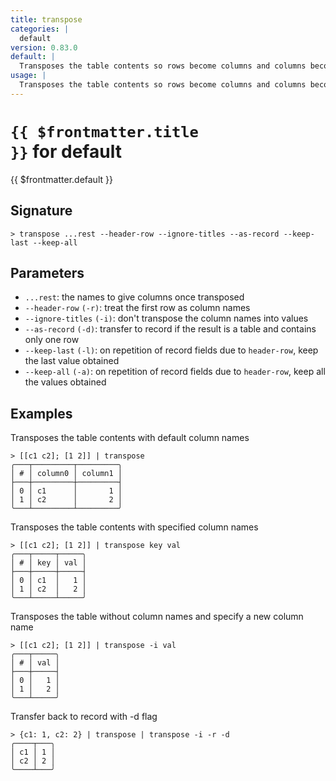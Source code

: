 ```yaml
---
title: transpose
categories: |
  default
version: 0.83.0
default: |
  Transposes the table contents so rows become columns and columns become rows.
usage: |
  Transposes the table contents so rows become columns and columns become rows.
---
```


# <code>{{ $frontmatter.title }}</code> for default

<div class='command-title'>{{ $frontmatter.default }}</div>

## Signature

```> transpose ...rest --header-row --ignore-titles --as-record --keep-last --keep-all```

## Parameters

 -  `...rest`: the names to give columns once transposed
 -  `--header-row` `(-r)`: treat the first row as column names
 -  `--ignore-titles` `(-i)`: don't transpose the column names into values
 -  `--as-record` `(-d)`: transfer to record if the result is a table and contains only one row
 -  `--keep-last` `(-l)`: on repetition of record fields due to `header-row`, keep the last value obtained
 -  `--keep-all` `(-a)`: on repetition of record fields due to `header-row`, keep all the values obtained

## Examples

Transposes the table contents with default column names
```shell
> [[c1 c2]; [1 2]] | transpose
╭───┬─────────┬─────────╮
│ # │ column0 │ column1 │
├───┼─────────┼─────────┤
│ 0 │ c1      │       1 │
│ 1 │ c2      │       2 │
╰───┴─────────┴─────────╯

```

Transposes the table contents with specified column names
```shell
> [[c1 c2]; [1 2]] | transpose key val
╭───┬─────┬─────╮
│ # │ key │ val │
├───┼─────┼─────┤
│ 0 │ c1  │   1 │
│ 1 │ c2  │   2 │
╰───┴─────┴─────╯

```

Transposes the table without column names and specify a new column name
```shell
> [[c1 c2]; [1 2]] | transpose -i val
╭───┬─────╮
│ # │ val │
├───┼─────┤
│ 0 │   1 │
│ 1 │   2 │
╰───┴─────╯

```

Transfer back to record with -d flag
```shell
> {c1: 1, c2: 2} | transpose | transpose -i -r -d
╭────┬───╮
│ c1 │ 1 │
│ c2 │ 2 │
╰────┴───╯
```
